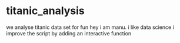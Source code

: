 # titanic_analysis
we analyse titanic data set for fun
hey i am manu. i like data science
i improve the script by adding an interactive function
